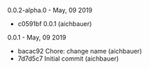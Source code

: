 0.0.2-alpha.0 - May, 09 2019

* c0591bf 0.0.1 (aichbauer)

0.0.1 - May, 09 2019

* bacac92 Chore: change name (aichbauer)
* 7d7d5c7 Initial commit (aichbauer)

